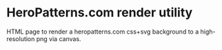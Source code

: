 # HeroPatterns.com render utility

HTML page to render a heropatterns.com css+svg background to a high-resolution png via canvas. 


